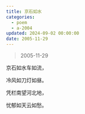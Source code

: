 ```yaml
---
title: 京石如水
categories:
  - poem
  - a-2004
updated: 2024-09-02 00:00:00
date: 2005-11-29
---
```


> 2005-11-29

京石如水车如流，

冷风如刀灯如昼。

凭栏南望河北地，

忧郁如天云如愁。